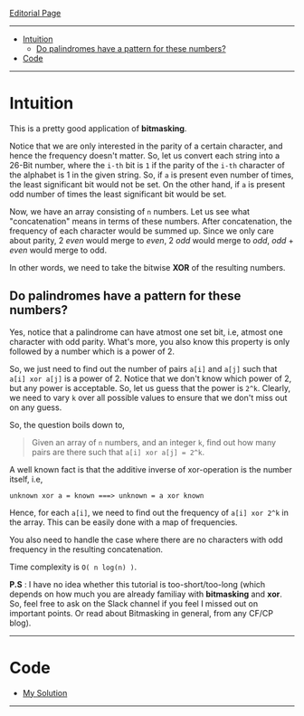 [Editorial Page](../udaan-set-1.md)

----

<!-- vim-markdown-toc GFM -->

* [Intuition](#intuition)
	* [Do palindromes have a pattern for these numbers?](#do-palindromes-have-a-pattern-for-these-numbers)
* [Code](#code)

<!-- vim-markdown-toc -->

----

# Intuition
This is a pretty good application of **bitmasking**.

Notice that we are only interested in the parity of a certain character, and hence the frequency doesn't matter. So, let us convert each string into a 26-Bit number, where the `i-th` bit is `1` if the parity of the `i-th` character of the alphabet is 1 in the given string. So, if `a` is present even number of times, the least significant bit would not be set. On the other hand, if `a` is present odd number of times the least significant bit would be set.

Now, we have an array consisting of `n` numbers. Let us see what "concatenation" means in terms of these numbers. After concatenation, the frequency of each character would be summed up. Since we only care about parity, 2 *even* would merge to *even*, 2 *odd* would merge to *odd*, *odd* + *even* would merge to odd. 

In other words, we need to take the bitwise **XOR** of the resulting numbers.

## Do palindromes have a pattern for these numbers?

Yes, notice that a palindrome can have atmost one set bit, i.e, atmost one character with odd parity. What's more, you also know this property is only followed by a number which is a power of 2.

So, we just need to find out the number of pairs `a[i]` and `a[j]` such that `a[i] xor a[j]` is a power of 2. Notice that we don't know which power of 2, but any power is acceptable. So, let us guess that the power is `2^k`. Clearly, we need to vary `k` over all possible values to ensure that we don't miss out on any guess.

So, the question boils down to, 

> Given an array of `n` numbers, and an integer `k`, find out how many pairs are there such that `a[i] xor a[j] = 2^k`.

A well known fact is that the additive inverse of xor-operation is the number itself, i.e,

```
unknown xor a = known ===> unknown = a xor known
```

Hence, for each `a[i]`, we need to find out the frequency of `a[i] xor 2^k` in the array. This can be easily done with a map of frequencies.

You also need to handle the case where there are no characters with odd frequency in the resulting concatenation.

Time complexity is `O( n log(n) )`.

**P.S** : I have no idea whether this tutorial is too-short/too-long (which depends on how much you are already familiay with **bitmasking** and **xor**. So, feel free to ask on the Slack channel if you feel I missed out on important points. Or read about Bitmasking in general, from any CF/CP blog).

----

# Code
* [My Solution](solution.cpp)

----

